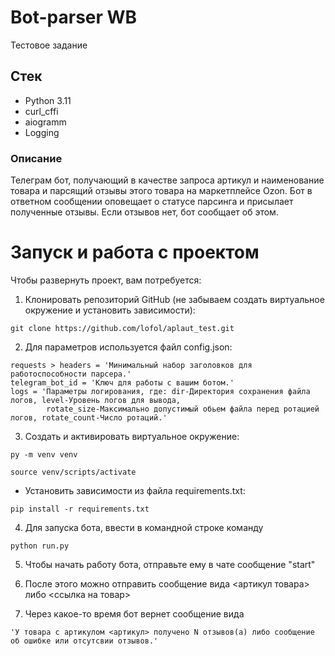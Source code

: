 # Bot-parser WB
Тестовое задание

## Стек
- Python 3.11
- curl_cffi
- aiogramm
- Logging

### Описание
Телеграм бот, получающий в качестве запроса артикул и наименование товара и парсящий 
отзывы этого товара на маркетплейсе Ozon.
Бот в ответном сообщении оповещает о статусе парсинга и присылает полученные отзывы.
Если отзывов нет, бот сообщает об этом. 

# Запуск и работа с проектом
Чтобы развернуть проект, вам потребуется:
1) Клонировать репозиторий GitHub (не забываем создать виртуальное окружение и установить зависимости):
```
git clone https://github.com/lofol/aplaut_test.git
```
2) Для параметров используется файл config.json:
```
requests > headers = 'Минимальный набор заголовков для работоспособности парсера.' 
telegram_bot_id = 'Ключ для работы с вашим ботом.'
logs = 'Параметры логирования, где: dir-Директория сохранения файла логов, level-Уровень логов для вывода,
        rotate_size-Максимально допустимый обьем файла перед ротацией логов, rotate_count-Число ротаций.'
```
3) Cоздать и активировать виртуальное окружение:
```
py -m venv venv
```
```
source venv/scripts/activate
```
- Установить зависимости из файла requirements.txt:
```
pip install -r requirements.txt
```
4) Для запуска бота, ввести в командной строке команду
```
python run.py
```
5) Чтобы начать работу бота, отправьте ему в чате сообщение "start"

5) После этого можно отправить сообщение вида <артикул товара> либо <ссылка на товар>

6) Через какое-то время бот вернет сообщение вида 
```
'У товара c артикулом <артикул> получено N отзывов(а) либо сообщение об ошибке или отсутсвии отзывов.'
```

